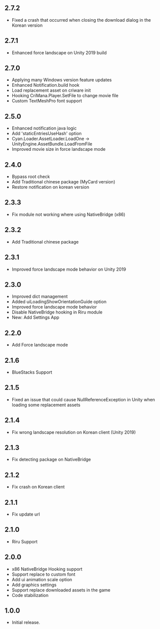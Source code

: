 ## 2.7.2

- Fixed a crash that occurred when closing the download dialog in the Korean version

## 2.7.1

- Enhanced force landscape on Unity 2019 build

## 2.7.0

- Applying many Windows version feature updates
- Enhanced Notification.build hook
- Load replacement asset on criware init
- Hooking CriMana.Player.SetFile to change movie file
- Custom TextMeshPro font support

## 2.5.0

- Enhanced notification java logic
- Add 'staticEntriesUseHash' option
- Cyan.Loader.AssetLoader.LoadOne -> UnityEngine.AssetBundle.LoadFromFile
- Improved movie size in force landscape mode

## 2.4.0

- Bypass root check
- Add Traditional chinese package (MyCard version)
- Restore notification on korean version

## 2.3.3

- Fix module not working where using NativeBridge (x86)

## 2.3.2

- Add Traditional chinese package

## 2.3.1

- Improved force landscape mode behavior on Unity 2019

## 2.3.0

- Improved dict management
- Added uiLoadingShowOrientationGuide option
- Improved force landscape mode behavior
- Disable NativeBridge hooking in Riru module
- New: Add Settings App

## 2.2.0

- Add Force landscape mode

## 2.1.6

- BlueStacks Support

## 2.1.5

- Fixed an issue that could cause NullReferenceException in Unity when loading some replacement assets

## 2.1.4

- Fix wrong landscape resolution on Korean client (Unity 2019)

## 2.1.3

- Fix detecting package on NativeBridge

## 2.1.2

- Fix crash on Korean client

## 2.1.1

- Fix update url

## 2.1.0

- Riru Support

## 2.0.0

- x86 NativeBridge Hooking support
- Support replace to custom font
- Add ui animation scale option
- Add graphics settings
- Support replace downloaded assets in the game
- Code stabilization

## 1.0.0

- Initial release.